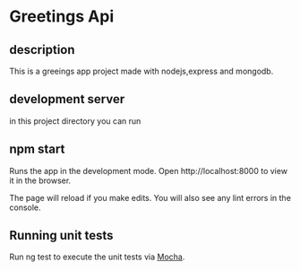 # Greetings Api

## description
This is a greeings app project made with nodejs,express and mongodb.

## development server
in this project directory you can run

## npm start
Runs the app in the development mode.
Open http://localhost:8000 to view it in the browser.

The page will reload if you make edits.
You will also see any lint errors in the console.

## Running unit tests
Run ng test to execute the unit tests via [Mocha](https://mochajs.org/).
